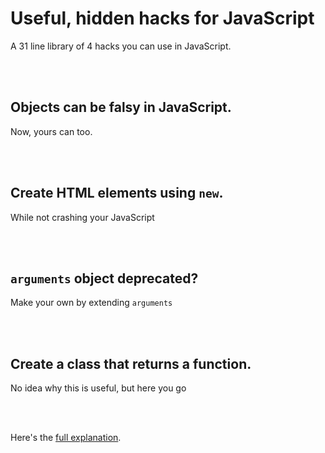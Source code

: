 # Useful, hidden hacks for JavaScript
A 31 line library of 4 hacks you can use in JavaScript.
  
<br><br>
  
## Objects can be falsy in JavaScript.
Now, yours can too.  

  
<br><br>
  
## Create HTML elements using `new`.
While not crashing your JavaScript  
  
<br><br>
  
## `arguments` object deprecated?
Make your own by extending `arguments`  
  
<br><br>
  
## Create a class that returns a function.
No idea why this is useful, but here you go
  
<br><br>
  
Here's the [full explanation](https://github.com/VSADX/exotic-classes-falsy-objects/wiki). 
